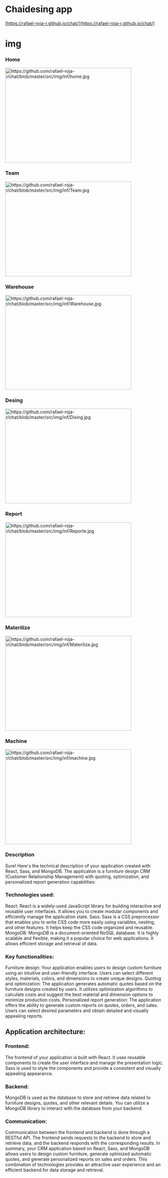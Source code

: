 # Chaidesing app

 [https://rafael-roja-r.github.io/chat/](https://rafael-roja-r.github.io/chat/)
 
 # img
 ### Home
 <a href="https://github.com/rafael-roja-r/chat/blob/master/src/img/inf/home.jpg" target="blank"><img align="center" src="https://github.com/rafael-roja-r/chat/blob/master/src/img/inf/home.jpg" alt="https://github.com/rafael-roja-r/chat/blob/master/src/img/inf/home.jpg" height="300" width="400" /></a>
 
  ### Team
 <a href="https://github.com/rafael-roja-r/chat/blob/master/src/img/inf/Team.jpg" target="blank"><img align="center" src="https://github.com/rafael-roja-r/chat/blob/master/src/img/inf/Team.jpg" alt="https://github.com/rafael-roja-r/chat/blob/master/src/img/inf/Team.jpg" height="300" width="400" /></a>
 
  ### Warehouse
 <a href="https://github.com/rafael-roja-r/chat/blob/master/src/img/inf/Warehouse.jpg" target="blank"><img align="center" src="https://github.com/rafael-roja-r/chat/blob/master/src/img/inf/Warehouse.jpg" alt="https://github.com/rafael-roja-r/chat/blob/master/src/img/inf/Warehouse.jpg" height="300" width="400" /></a>
 
  ### Desing
 <a href="https://github.com/rafael-roja-r/chat/blob/master/src/img/inf/Dising.jpg" target="blank"><img align="center" src="https://github.com/rafael-roja-r/chat/blob/master/src/img/inf/Dising.jpg" alt="https://github.com/rafael-roja-r/chat/blob/master/src/img/inf/Dising.jpg" height="300" width="400" /></a>
 
   ### Report
 <a href="https://github.com/rafael-roja-r/chat/blob/master/src/img/inf/Reporte.jpg" target="blank"><img align="center" src="https://github.com/rafael-roja-r/chat/blob/master/src/img/inf/Reporte.jpg" alt="https://github.com/rafael-roja-r/chat/blob/master/src/img/inf/Reporte.jpg" height="300" width="400" /></a>
 
   ### Materilize
 <a href="https://github.com/rafael-roja-r/chat/blob/master/src/img/inf/Materilize.jpg" target="blank"><img align="center" src="https://github.com/rafael-roja-r/chat/blob/master/src/img/inf/Materilize.jpg" alt="https://github.com/rafael-roja-r/chat/blob/master/src/img/inf/Materilize.jpg" height="300" width="400" /></a>
 
   ### Machine
 <a href="https://github.com/rafael-roja-r/chat/blob/master/src/img/inf/machine.jpg" target="blank"><img align="center" src="https://github.com/rafael-roja-r/chat/blob/master/src/img/inf/machine.jpg" alt="https://github.com/rafael-roja-r/chat/blob/master/src/img/inf/machine.jpg" height="300" width="400" /></a>

### Description

<p>
Sure! Here's the technical description of your application created with React, Sass, and MongoDB. The application is a furniture design CRM (Customer Relationship Management) with quoting, optimization, and personalized report generation capabilities:
</p>



 ### Technologies used:
<p>
React: React is a widely-used JavaScript library for building interactive and reusable user interfaces. It allows you to create modular components and efficiently manage the application state.
Sass: Sass is a CSS preprocessor that enables you to write CSS code more easily using variables, nesting, and other features. It helps keep the CSS code organized and reusable.
MongoDB: MongoDB is a document-oriented NoSQL database. It is highly scalable and flexible, making it a popular choice for web applications. It allows efficient storage and retrieval of data.
</p>

### Key functionalities:
<p>
Furniture design: Your application enables users to design custom furniture using an intuitive and user-friendly interface. Users can select different styles, materials, colors, and dimensions to create unique designs.
Quoting and optimization: The application generates automatic quotes based on the furniture designs created by users. It utilizes optimization algorithms to calculate costs and suggest the best material and dimension options to minimize production costs.
Personalized report generation: The application offers the ability to generate custom reports on quotes, orders, and sales. Users can select desired parameters and obtain detailed and visually appealing reports.
</p>

## Application architecture:

### Frontend:

 The frontend of your application is built with React. It uses reusable components to create the user interface and manage the presentation logic. Sass is used to style the components and provide a consistent and visually appealing appearance.
### Backend:
MongoDB is used as the database to store and retrieve data related to furniture designs, quotes, and other relevant details. You can utilize a MongoDB library to interact with the database from your backend.
### Communication:
 Communication between the frontend and backend is done through a RESTful API. The frontend sends requests to the backend to store and retrieve data, and the backend responds with the corresponding results.
In summary, your CRM application based on React, Sass, and MongoDB allows users to design custom furniture, generate optimized automatic quotes, and generate personalized reports on sales and orders. This combination of technologies provides an attractive user experience and an efficient backend for data storage and retrieval.
</p>
